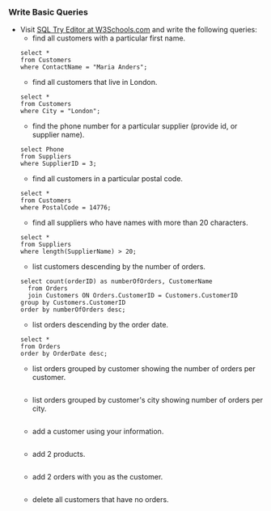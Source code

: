 ### Write Basic Queries

- Visit [SQL Try Editor at W3Schools.com](https://www.w3schools.com/Sql/tryit.asp?filename=trysql_select_top) and write the following queries:
  - find all customers with a particular first name.
  ```
  select *
  from Customers
  where ContactName = "Maria Anders";
  ```
  - find all customers that live in London.
  ```
  select *
  from Customers
  where City = "London";
  ```
  - find the phone number for a particular supplier (provide id, or supplier name).
  ```
  select Phone
  from Suppliers
  where SupplierID = 3;
  ```
  - find all customers in a particular postal code.
  ```
  select *
  from Customers
  where PostalCode = 14776;
  ```
  - find all suppliers who have names with more than 20 characters.
  ```
  select *
  from Suppliers
  where length(SupplierName) > 20;
  ```
  - list customers descending by the number of orders.
  ```
  select count(orderID) as numberOfOrders, CustomerName 
    from Orders
    join Customers ON Orders.CustomerID = Customers.CustomerID
  group by Customers.CustomerID
  order by numberOfOrders desc;
  ```
  - list orders descending by the order date.
  ```
  select *
  from Orders
  order by OrderDate desc;
  ```
  - list orders grouped by customer showing the number of orders per customer.
  ```
  
  ```
  - list orders grouped by customer's city showing number of orders per city.
  ```
  
  ```
  - add a customer using your information.
  ```
  
  ```
  - add 2 products.
  ```
  
  ```
  - add 2 orders with you as the customer.
  ```
  
  ```
  - delete all customers that have no orders.
  ```
  
  ```